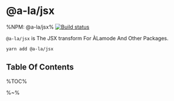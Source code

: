 # @a-la/jsx

%NPM: @a-la/jsx%
[![Build status](https://ci.appveyor.com/api/projects/status/cyob36vkc19p1n1u?svg=true)](https://ci.appveyor.com/project/4r7d3c0/jsx)

`@a-la/jsx` is The JSX transform For ÀLamode And Other Packages.

```sh
yarn add @a-la/jsx
```

## Table Of Contents

%TOC%

%~%